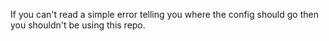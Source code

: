 If you can't read a simple error telling you where the config should go then you shouldn't be using this repo.
